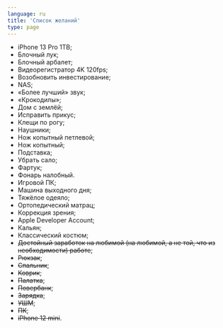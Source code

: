 ```yaml
---
language: ru
title: 'Cписок желаний'
type: page
---
```


- iPhone 13 Pro 1TB;
- Блочный лук;
- Блочный арбалет;
- Видеорегистратор 4K 120fps;
- Возобновить инвестирование;
- NAS;
- «Более лучший» звук;
- «Крокодилы»;
- Дом с землёй;
- Исправить прикус;
- Клещи по рогу;
- Наушники;
- Нож копытный петлевой;
- Нож копытный;
- Подставка;
- Убрать сало;
- Фартук;
- Фонарь налобный.
- Игровой ПК;
- Машина выходного дня;
- Тяжёлое одеяло;
- Ортопедический матрац;
- Коррекция зрения;
- Apple Developer Account;
- Кальян;
- Классический костюм;
- ~~Достойный заработок на любимой (на любимой, а не той, что из необходимости) работе~~;
- ~~Рюкзак~~;
- ~~Спальник~~;
- ~~Коврик~~;
- ~~Палатка~~;
- ~~Повербанк~~;
- ~~Зарядка~~;
- ~~УШМ~~;
- ~~ПК~~;
- ~~iPhone 12 mini~~.
